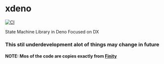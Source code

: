 # xdeno

[![CI](https://github.com/makuzaverite/X-Deno/actions/workflows/ci.yml/badge.svg)](https://github.com/makuzaverite/X-Deno/actions/workflows/ci.yml)

State Machine Library in Deno Focused on DX

### This stil underdevelopment alot of things may change in future

#### NOTE: Mos of the code are copies exactly from [Finity](https://github.com/nickuraltsev/finity)
